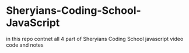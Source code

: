 # Sheryians-Coding-School-JavaScript
in this repo contnet all 4 part of Sheryians Coding School javascript video code and notes
